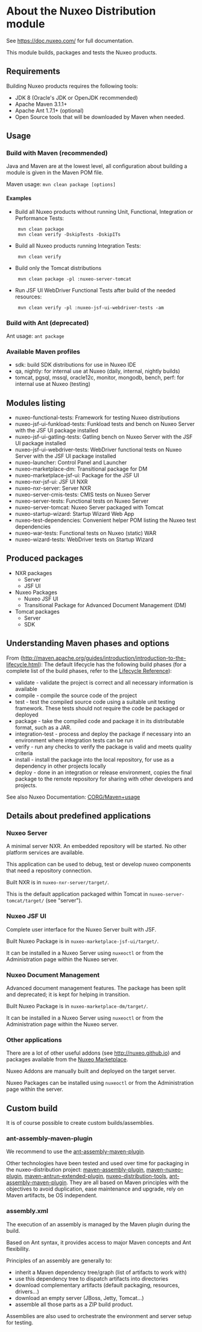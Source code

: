# About the Nuxeo Distribution module

See <https://doc.nuxeo.com/> for full documentation.

This module builds, packages and tests the Nuxeo products.

## Requirements

Building Nuxeo products requires the following tools:

  * JDK 8 (Oracle's JDK or OpenJDK recommended)
  * Apache Maven 3.1.1+
  * Apache Ant 1.7.1+ (optional)
  * Open Source tools that will be downloaded by Maven when needed.

## Usage

### Build with Maven (recommended)

Java and Maven are at the lowest level, all configuration about building a module
is given in the Maven POM file.

Maven usage: `mvn clean package [options]`

#### Examples

 * Build all Nuxeo products without running Unit, Functional, Integration or Performance Tests:

        mvn clean package
        mvn clean verify -DskipTests -DskipITs

 * Build all Nuxeo products running Integration Tests:

        mvn clean verify

 * Build only the Tomcat distributions

        mvn clean package -pl :nuxeo-server-tomcat

 * Run JSF UI WebDriver Functional Tests after build of the needed resources:

        mvn clean verify -pl :nuxeo-jsf-ui-webdriver-tests -am

### Build with Ant (deprecated)

Ant usage: `ant package`

### Available Maven profiles

 * sdk: build SDK distributions for use in Nuxeo IDE
 * qa, nightly: for internal use at Nuxeo (daily, internal, nightly builds)
 * tomcat, pgsql, mssql, oracle12c, monitor, mongodb, bench, perf: for internal use at Nuxeo (testing)

## Modules listing

 * nuxeo-functional-tests: Framework for testing Nuxeo distributions
 * nuxeo-jsf-ui-funkload-tests: Funkload tests and bench on Nuxeo Server with the JSF UI package installed
 * nuxeo-jsf-ui-gatling-tests: Gatling bench on Nuxeo Server with the JSF UI package installed
 * nuxeo-jsf-ui-webdriver-tests: WebDriver functional tests on Nuxeo Server with the JSF UI package installed
 * nuxeo-launcher: Control Panel and Launcher
 * nuxeo-marketplace-dm: Transitional package for DM
 * nuxeo-marketplace-jsf-ui: Package for the JSF UI
 * nuxeo-nxr-jsf-ui: JSF UI NXR
 * nuxeo-nxr-server: Server NXR
 * nuxeo-server-cmis-tests: CMIS tests on Nuxeo Server
 * nuxeo-server-tests: Functional tests on Nuxeo Server
 * nuxeo-server-tomcat: Nuxeo Server packaged with Tomcat
 * nuxeo-startup-wizard: Startup Wizard Web App
 * nuxeo-test-dependencies: Convenient helper POM listing the Nuxeo test dependencies
 * nuxeo-war-tests: Functional tests on Nuxeo (static) WAR
 * nuxeo-wizard-tests: WebDriver tests on Startup Wizard

## Produced packages

 * NXR packages
   * Server
   * JSF UI
 * Nuxeo Packages
   * Nuxeo JSF UI
   * Transitional Package for Advanced Document Management (DM)
 * Tomcat packages
   * Server
   * SDK

## Understanding Maven phases and options

From (http://maven.apache.org/guides/introduction/introduction-to-the-lifecycle.html):
The default lifecycle has the following build phases (for a complete list of the build phases, refer to the [Lifecycle Reference](http://maven.apache.org/guides/introduction/introduction-to-the-lifecycle.html#Lifecycle_Reference)):

 * validate - validate the project is correct and all necessary information is available
 * compile - compile the source code of the project
 * test - test the compiled source code using a suitable unit testing framework. These tests should not require the code be packaged or deployed
 * package - take the compiled code and package it in its distributable format, such as a JAR.
 * integration-test - process and deploy the package if necessary into an environment where integration tests can be run
 * verify - run any checks to verify the package is valid and meets quality criteria
 * install - install the package into the local repository, for use as a dependency in other projects locally
 * deploy - done in an integration or release environment, copies the final package to the remote repository for sharing with other developers and projects.

See also Nuxeo Documentation: [CORG/Maven+usage](http://doc.nuxeo.com/x/JQk7)

## Details about predefined applications

### Nuxeo Server

A minimal server NXR. An embedded repository will be started. No other  platform services are available.

This application can be used to debug, test or develop nuxeo components that need a repository connection.

Built NXR is in `nuxeo-nxr-server/target/`.

This is the default application packaged within Tomcat in `nuxeo-server-tomcat/target/` (see "server").

### Nuxeo JSF UI

Complete user interface for the Nuxeo Server built with JSF.

Built Nuxeo Package is in `nuxeo-marketplace-jsf-ui/target/`.

It can be installed in a Nuxeo Server using `nuxeoctl` or from the Administration page within the Nuxeo server.

### Nuxeo Document Management

Advanced document management features. The package has been split and deprecated; it is kept for helping in transition.

Built Nuxeo Package is in `nuxeo-marketplace-dm/target/`.

It can be installed in a Nuxeo Server using `nuxeoctl` or from the Administration page within the Nuxeo server.

### Other applications

There are a lot of other useful addons (see <http://nuxeo.github.io>) and packages available from the [Nuxeo Marketplace](http://marketplace.nuxeo.com/).

Nuxeo Addons are manually built and deployed on the target server.

Nuxeo Packages can be installed using `nuxeoctl` or from the Administration page within the server.

## Custom build

It is of course possible to create custom builds/assemblies.

### ant-assembly-maven-plugin

We recommend to use the [ant-assembly-maven-plugin](http://doc.nuxeo.com/x/BIAO).

Other technologies have been tested and used over time for packaging in the nuxeo-distribution project:
[maven-assembly-plugin](http://maven.apache.org/plugins/maven-assembly-plugin/), [maven-nuxeo-plugin](http://hg.nuxeo.org/tools/maven-nuxeo-plugin/), [maven-antrun-extended-plugin](http://java.net/projects/maven-antrun-extended-plugin), [nuxeo-distribution-tools](https://github.com/nuxeo/nuxeo-distribution-tools),
[ant-assembly-maven-plugin](https://github.com/nuxeo/ant-assembly-maven-plugin). They are all based on Maven principles with the objectives to avoid duplication, ease maintenance and upgrade, rely on Maven artifacts, be OS independent.

### assembly.xml

The execution of an assembly is managed by the Maven plugin during the build.

Based on Ant syntax, it provides access to major Maven concepts and Ant flexibility.

Principles of an assembly are generally to:

  * inherit a Maven dependency tree/graph (list of artifacts to work with)
  * use this dependency tree to dispatch artifacts into directories
  * download complementary artifacts (default packaging, resources, drivers...)
  * download an empty server (JBoss, Jetty, Tomcat...)
  * assemble all those parts as a ZIP build product.

Assemblies are also used to orchestrate the environment and server setup for testing.
